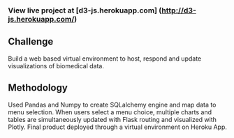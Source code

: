 ### View live project at [d3-js.herokuapp.com] (http://d3-js.herokuapp.com/)

## Challenge

Build a web based virtual environment to host, respond and update visualizations of biomedical data.

## Methodology
Used Pandas and Numpy to create SQLalchemy engine and map data to menu selection. When users select a menu choice, multiple charts and tables are simultaneously updated with Flask routing and visualized with Plotly. Final product deployed through a virtual environment on Heroku App.

